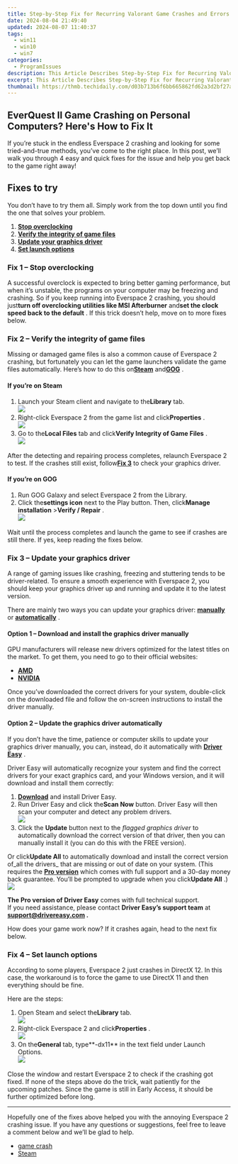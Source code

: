 ```yaml
---
title: Step-by-Step Fix for Recurring Valorant Game Crashes and Errors on Personal Computers
date: 2024-08-04 21:49:40
updated: 2024-08-07 11:40:37
tags:
  - win11
  - win10
  - win7
categories:
  - ProgramIssues
description: This Article Describes Step-by-Step Fix for Recurring Valorant Game Crashes and Errors on Personal Computers
excerpt: This Article Describes Step-by-Step Fix for Recurring Valorant Game Crashes and Errors on Personal Computers
thumbnail: https://thmb.techidaily.com/d03b713b6f6bb665862fd62a3d2bf27a022b75c767766bbee971744ee132695c.jpg
---
```


## EverQuest II Game Crashing on Personal Computers? Here's How to Fix It

If you’re stuck in the endless Everspace 2 crashing and looking for some tried-and-true methods, you’ve come to the right place. In this post, we’ll walk you through 4 easy and quick fixes for the issue and help you get back to the game right away!

## Fixes to try

 You don’t have to try them all. Simply work from the top down until you find the one that solves your problem.

1. **[Stop overclocking](https://tools.techidaily.com/drivereasy/download/)**
2. **[Verify the integrity of game files](https://tools.techidaily.com/drivereasy/download/)**
3. **[Update your graphics driver](https://tools.techidaily.com/drivereasy/download/)**
4. **[Set launch options](https://tools.techidaily.com/drivereasy/download/)**

### Fix 1 – Stop overclocking

 A successful overclock is expected to bring better gaming performance, but when it’s unstable, the programs on your computer may be freezing and crashing. So if you keep running into Everspace 2 crashing, you should just**turn off overclocking utilities like MSI Afterburner** and**set the clock speed back to the default** . If this trick doesn’t help, move on to more fixes below.

### Fix 2 – Verify the integrity of game files

 Missing or damaged game files is also a common cause of Everspace 2 crashing, but fortunately you can let the game launchers validate the game files automatically. Here’s how to do this on[**Steam**](https://tools.techidaily.com/drivereasy/download/) and[**GOG**](https://tools.techidaily.com/drivereasy/download/) .

#### If you’re on Steam

1. Launch your Steam client and navigate to the**Library** tab.  
![](https://images.drivereasy.com/wp-content/uploads/2021/01/verify-game-files-steam.jpg)
2. Right-click Everspace 2 from the game list and click**Properties** .  
![](https://images.drivereasy.com/wp-content/uploads/2021/01/verify-1.jpg)
3. Go to the**Local Files** tab and click**Verify Integrity of Game Files** .  
![](https://images.drivereasy.com/wp-content/uploads/2021/01/steam-verify-game-files-1.jpg)

 After the detecting and repairing process completes, relaunch Everspace 2 to test. If the crashes still exist, follow[**Fix 3**](https://tools.techidaily.com/drivereasy/download/) to check your graphics driver.

#### If you’re on GOG

1. Run GOG Galaxy and select Everspace 2 from the Library.
2. Click the**settings icon** next to the Play button. Then, click**Manage installation** \>**Verify / Repair** .  
![](https://images.drivereasy.com/wp-content/uploads/2021/01/3-2-2.jpg)

 Wait until the process completes and launch the game to see if crashes are still there. If yes, keep reading the fixes below.

### Fix 3 – Update your graphics driver

 A range of gaming issues like crashing, freezing and stuttering tends to be driver-related. To ensure a smooth experience with Everspace 2, you should keep your graphics driver up and running and update it to the latest version.

 There are mainly two ways you can update your graphics driver: **[manually](https://tools.techidaily.com/drivereasy/download/)**  or **[automatically](https://tools.techidaily.com/drivereasy/download/)**  .

#### Option 1 – Download and install the graphics driver manually

 GPU manufacturers will release new drivers optimized for the latest titles on the market. To get them, you need to go to their official websites:

* [**AMD**](https://www.amd.com/en/support)
* [**NVIDIA**](https://www.nvidia.com/Download/index.aspx)

 Once you’ve downloaded the correct drivers for your system, double-click on the downloaded file and follow the on-screen instructions to install the driver manually.

#### Option 2 – Update the graphics driver automatically

 If you don’t have the time, patience or computer skills to update your graphics driver manually, you can, instead, do it automatically with **[Driver Easy](https://tools.techidaily.com/drivereasy/download/)**  .

 Driver Easy will automatically recognize your system and find the correct drivers for your exact graphics card, and your Windows version, and it will download and install them correctly:

1. **[Download](https://tools.techidaily.com/drivereasy/download/)**  and install Driver Easy.
2. Run Driver Easy and click the**Scan Now** button. Driver Easy will then scan your computer and detect any problem drivers.  
![](https://images.drivereasy.com/wp-content/uploads/2021/01/update-driver-de-1.jpg)
3. Click the **Update**  button next to the _flagged graphics driver_ to automatically download the correct version of that driver, then you can manually install it (you can do this with the FREE version).  

 Or click**Update All** to automatically download and install the correct version of_all the drivers_ that are missing or out of date on your system. (This requires the **[Pro version](https://tools.techidaily.com/drivereasy/download/)**  which comes with full support and a 30-day money back guarantee. You’ll be prompted to upgrade when you click**Update All** .)  
![](https://images.drivereasy.com/wp-content/uploads/2021/01/amd-5700-xt-1.jpg)

**The Pro version of Driver Easy** comes with full technical support.  
 If you need assistance, please contact **Driver Easy’s support team** at **[support@drivereasy.com](https://tools.techidaily.com/drivereasy/download/) .**

 How does your game work now? If it crashes again, head to the next fix below.

### Fix 4 – Set launch options

 According to some players, Everspace 2 just crashes in DirectX 12\. In this case, the workaround is to force the game to use DirectX 11 and then everything should be fine.

Here are the steps:

1. Open Steam and select the**Library** tab.  
![](https://images.drivereasy.com/wp-content/uploads/2021/01/steam.jpg)
2. Right-click Everspace 2 and click**Properties** .  
![](https://images.drivereasy.com/wp-content/uploads/2021/01/steam-2.jpg)
3. On the**General** tab, type**\-dx11** in the text field under Launch Options.  
![](https://images.drivereasy.com/wp-content/uploads/2021/01/set-launch-options.jpg)

 Close the window and restart Everspace 2 to check if the crashing got fixed. If none of the steps above do the trick, wait patiently for the upcoming patches. Since the game is still in Early Access, it should be further optimized before long.

---

 Hopefully one of the fixes above helped you with the annoying Everspace 2 crashing issue. If you have any questions or suggestions, feel free to leave a comment below and we’ll be glad to help.

* [game crash](https://tools.techidaily.com/drivereasy/download/)
* [Steam](https://tools.techidaily.com/drivereasy/download/)

<ins class="adsbygoogle"
     style="display:block"
     data-ad-format="autorelaxed"
     data-ad-client="ca-pub-7571918770474297"
     data-ad-slot="1223367746"></ins>



<ins class="adsbygoogle"
     style="display:block"
     data-ad-client="ca-pub-7571918770474297"
     data-ad-slot="8358498916"
     data-ad-format="auto"
     data-full-width-responsive="true"></ins>
